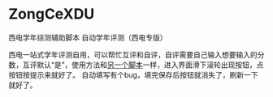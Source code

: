 # ZongCeXDU
西电学年综测辅助脚本
自动学年评测（西电专版）

西电一站式学年评测自用，可以帮忙互评和自评，自评需要自己输入想要输入的分数，互评默认“是”，使用方法和[另一个脚本](https://greasyfork.org/zh-CN/scripts/426427-%E8%87%AA%E5%8A%A8%E8%AF%84%E6%95%99-%E8%A5%BF%E7%94%B5%E4%B8%93%E7%89%88)一样，进入界面滑下滚轮出现按钮，点按钮按提示来就好了。
自动填写有个bug，填完保存后按钮就消失了，刷新一下就好了。
